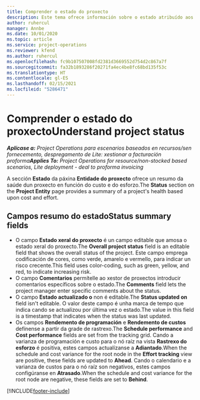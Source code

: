 ```yaml
---
title: Comprender o estado do proxecto
description: Este tema ofrece información sobre o estado atribuído aos proxectos en Dynamics 365 Project Operations.
author: ruhercul
manager: Annbe
ms.date: 10/01/2020
ms.topic: article
ms.service: project-operations
ms.reviewer: kfend
ms.author: ruhercul
ms.openlocfilehash: fc9b107507008fd2381d3669552d754d2c867a7f
ms.sourcegitcommit: fa32b1893286f20271fa4ec4be8fc68bd135f53c
ms.translationtype: HT
ms.contentlocale: gl-ES
ms.lasthandoff: 02/15/2021
ms.locfileid: "5286471"
---
```

# <a name="understand-project-status"></a><span data-ttu-id="f8dea-103">Comprender o estado do proxecto</span><span class="sxs-lookup"><span data-stu-id="f8dea-103">Understand project status</span></span>

<span data-ttu-id="f8dea-104">_**Aplícase a:** Project Operations para escenarios baseados en recursos/sen fornecemento, despregamento de Lite: xestionar a facturación proforma_</span><span class="sxs-lookup"><span data-stu-id="f8dea-104">_**Applies To:** Project Operations for resource/non-stocked based scenarios, Lite deployment - deal to proforma invoicing_</span></span>


<span data-ttu-id="f8dea-105">A sección **Estado** da páxina **Entidade do proxecto** ofrece un resumo da saúde dun proxecto en función do custo e do esforzo.</span><span class="sxs-lookup"><span data-stu-id="f8dea-105">The **Status** section on the **Project Entity** page provides a summary of a project's health based upon cost and effort.</span></span>


## <a name="status-summary-fields"></a><span data-ttu-id="f8dea-106">Campos resumo do estado</span><span class="sxs-lookup"><span data-stu-id="f8dea-106">Status summary fields</span></span>

- <span data-ttu-id="f8dea-107">O campo **Estado xeral do proxecto** é un campo editable que amosa o estado xeral do proxecto.</span><span class="sxs-lookup"><span data-stu-id="f8dea-107">The **Overall project status** field is an editable field that shows the overall status of the project.</span></span> <span data-ttu-id="f8dea-108">Este campo emprega codificación de cores, como verde, amarelo e vermello, para indicar un risco crecente.</span><span class="sxs-lookup"><span data-stu-id="f8dea-108">This field uses color-coding, such as green, yellow, and red, to indicate increasing risk.</span></span> 
- <span data-ttu-id="f8dea-109">O campo **Comentarios** permítelle ao xestor de proxectos introducir comentarios específicos sobre o estado.</span><span class="sxs-lookup"><span data-stu-id="f8dea-109">The **Comments** field lets the project manager enter specific comments about the status.</span></span> 
- <span data-ttu-id="f8dea-110">O campo **Estado actualizado o** non é editable.</span><span class="sxs-lookup"><span data-stu-id="f8dea-110">The **Status updated on** field isn't editable.</span></span> <span data-ttu-id="f8dea-111">O valor deste campo é unha marca de tempo que indica cando se actualizou por última vez o estado.</span><span class="sxs-lookup"><span data-stu-id="f8dea-111">The value in this field is a timestamp that indicates when the status was last updated.</span></span>
- <span data-ttu-id="f8dea-112">Os campos **Rendemento de programación** e **Rendemento de custos** defínense a partir da grade de rastrexo.</span><span class="sxs-lookup"><span data-stu-id="f8dea-112">The **Schedule performance** and **Cost performance** fields are set from the tracking grid.</span></span> <span data-ttu-id="f8dea-113">Cando a varianza de programación e custo para o nó raíz na vista **Rastrexo do esforzo** é positiva, estes campos actualízanse a **Adiantado**.</span><span class="sxs-lookup"><span data-stu-id="f8dea-113">When the schedule and cost variance for the root node in the **Effort tracking** view are positive, these fields are updated to **Ahead**.</span></span> <span data-ttu-id="f8dea-114">Cando o calendario e a varianza de custos para o nó raíz son negativos, estes campos configúranse en **Atrasado**.</span><span class="sxs-lookup"><span data-stu-id="f8dea-114">When the schedule and cost variance for the root node are negative, these fields are set to **Behind**.</span></span>


[!INCLUDE[footer-include](../includes/footer-banner.md)]